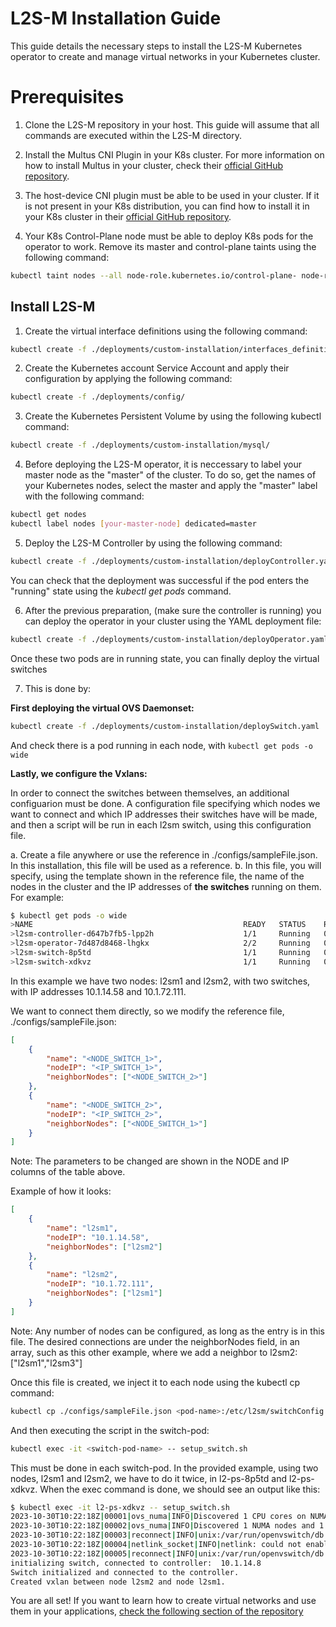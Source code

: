 # L2S-M Installation Guide
This guide details the necessary steps to install the L2S-M Kubernetes operator to create and manage virtual networks in your Kubernetes cluster.


# Prerequisites

1. Clone the L2S-M repository in your host. This guide will assume that all commands are executed within the L2S-M directory.

2. Install the Multus CNI Plugin in your K8s cluster. For more information on how to install Multus in your cluster, check their [official GitHub repository](https://github.com/k8snetworkplumbingwg/multus-cni).

3. The host-device CNI plugin must be able to be used in your cluster. If it is not present in your K8s distribution, you can find how to install it in your K8s cluster in their [official GitHub repository](https://github.com/containernetworking/plugins).

4. Your K8s Control-Plane node must be able to deploy K8s pods for the operator to work. Remove its master and control-plane taints using the following command:
```bash
kubectl taint nodes --all node-role.kubernetes.io/control-plane- node-role.kubernetes.io/master-
```

 
## Install L2S-M

1. Create the virtual interface definitions using the following command:
 ```bash
kubectl create -f ./deployments/custom-installation/interfaces_definitions
```

2. Create the Kubernetes account Service Account and apply their configuration by applying the following command:
 ```bash
kubectl create -f ./deployments/config/
```

3. Create the Kubernetes Persistent Volume by using the following kubectl command:
 ```bash
kubectl create -f ./deployments/custom-installation/mysql/
```

4. Before deploying the L2S-M operator, it is neccessary to label your master node as the "master" of the cluster. To do so, get the names of your Kubernetes nodes, select the master and apply the "master" label with the following command:

 ```bash
kubectl get nodes
kubectl label nodes [your-master-node] dedicated=master
```
5. Deploy the L2S-M Controller by using the following command: 

```bash
kubectl create -f ./deployments/custom-installation/deployController.yaml
```
 You can check that the deployment was successful if the pod enters the "running" state using the *kubectl get pods* command.

6. After the previous preparation, (make sure the controller is running) you can deploy the operator in your cluster using the YAML deployment file:
 ```bash
kubectl create -f ./deployments/custom-installation/deployOperator.yaml
```

Once these two pods are in running state, you can finally deploy the virtual switches

7. This is done by:

**First deploying the virtual OVS Daemonset:**
```bash
kubectl create -f ./deployments/custom-installation/deploySwitch.yaml
```

And check there is a pod running in each node, with ```kubectl get pods -o wide```

**Lastly, we configure the Vxlans:**

In order to connect the switches between themselves, an additional configuarion must be done. A configuration file specifying which nodes we want to connect and which IP addresses their switches have will be made, and then a script will be run in each l2sm switch, using this configuration file. 

  a. Create a file anywhere or use the reference in ./configs/sampleFile.json. In this installation, this file will be used as a reference.
  b. In this file, you will specify, using the template shown in the reference file, the name of the nodes in the cluster and the IP addresses of **the switches** running on them. For example:
  ```bash
  $ kubectl get pods -o wide
  >NAME                                               READY   STATUS    RESTARTS   AGE     IP            NODE    NOMINATED NODE   READINESS GATES
  >l2sm-controller-d647b7fb5-lpp2h                    1/1     Running   0          30m     10.1.14.55    l2sm1   <none>           <none>
  >l2sm-operator-7d487d8468-lhgkx                     2/2     Running   0          2m11s   10.1.14.56    l2sm1   <none>           <none>
  >l2sm-switch-8p5td                                  1/1     Running   0          71s     10.1.14.58    l2sm1   <none>           <none>
  >l2sm-switch-xdkvz                                  1/1     Running   0          71s     10.1.72.111   l2sm2   <none>           <none>

  ```
  In this example we have two nodes: l2sm1 and l2sm2, with two switches, with IP addresses 10.1.14.58 and 10.1.72.111.
  
  We want to connect them directly, so we modify the reference file, ./configs/sampleFile.json:
```json
[
    {
        "name": "<NODE_SWITCH_1>",
        "nodeIP": "<IP_SWITCH_1>",
        "neighborNodes": ["<NODE_SWITCH_2>"]
    },
    {
        "name": "<NODE_SWITCH_2>",
        "nodeIP": "<IP_SWITCH_2>",
        "neighborNodes": ["<NODE_SWITCH_1>"]
    }
]

```
Note: The parameters to be changed are shown in the NODE and IP columns of the table above.

Example of how it looks:
```json
[
    {
        "name": "l2sm1",
        "nodeIP": "10.1.14.58",
        "neighborNodes": ["l2sm2"]
    },
    {
        "name": "l2sm2",
        "nodeIP": "10.1.72.111",
        "neighborNodes": ["l2sm1"]
    }
]

```
Note: Any number of nodes can be configured, as long as the entry is in this file. The desired connections are under the neighborNodes field, in an array, such as this other example, where we add a neighbor to l2sm2: ["l2sm1","l2sm3"]

Once this file is created, we inject it to each node using the kubectl cp command:

```bash
kubectl cp ./configs/sampleFile.json <pod-name>:/etc/l2sm/switchConfig.json 
```
And then executing the script in the switch-pod:
```bash
kubectl exec -it <switch-pod-name> -- setup_switch.sh
```

This must be done in each switch-pod. In the provided example, using two nodes, l2sm1 and l2sm2, we have to do it twice, in l2-ps-8p5td and l2-ps-xdkvz.
When the exec command is done, we should see an output like this:

```bash
$ kubectl exec -it l2-ps-xdkvz -- setup_switch.sh
2023-10-30T10:22:18Z|00001|ovs_numa|INFO|Discovered 1 CPU cores on NUMA node 0
2023-10-30T10:22:18Z|00002|ovs_numa|INFO|Discovered 1 NUMA nodes and 1 CPU cores
2023-10-30T10:22:18Z|00003|reconnect|INFO|unix:/var/run/openvswitch/db.sock: connecting...
2023-10-30T10:22:18Z|00004|netlink_socket|INFO|netlink: could not enable listening to all nsid (Operation not permitted)
2023-10-30T10:22:18Z|00005|reconnect|INFO|unix:/var/run/openvswitch/db.sock: connected
initializing switch, connected to controller:  10.1.14.8
Switch initialized and connected to the controller.
Created vxlan between node l2sm2 and node l2sm1.
```


You are all set! If you want to learn how to create virtual networks and use them in your applications, [check the following section of the repository](https://github.com/Networks-it-uc3m/L2S-M/tree/release-2.0/examples/ping-pong/)

